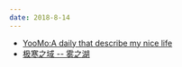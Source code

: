 ```yaml
---
date: 2018-8-14
---
```


* [YooMo:A daily that describe my nice life](https://yoomo.github.io/)
* [极寒之域 -- 雾之湖](http://blog.tented.top)

